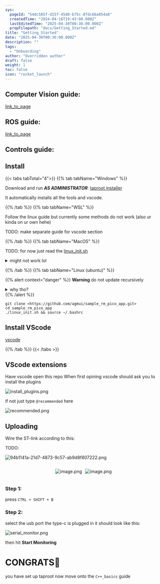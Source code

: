 ```yaml
---
sys:
  pageId: "54dc585f-d15f-45d0-b75c-8fdc66a854a8"
  createdTime: "2024-04-16T19:43:00.000Z"
  lastEditedTime: "2025-04-30T00:36:00.000Z"
  propFilepath: "docs/Getting_Started.md"
title: "Getting_Started"
date: "2025-04-30T00:36:00.000Z"
description: ""
tags:
  - "Onboarding"
author: "Overridden author"
draft: false
weight: 1
toc: false
icon: "rocket_launch"
---
```


## Computer Vision guide:

[link_to_page](86d45bc0-388b-4d26-8848-44f255f73d0e)

## ROS guide:

[link_to_page](3c76c1de-ec8f-46d6-8b0a-294005edc2d5)

## Controls guide:

## Install

{{< tabs tabTotal="4">}}
{{% tab tabName="Windows" %}}

Download and run _**AS ADMINISTRATOR**_: [taproot installer](https://github.com/Thornbots/TeachingFreshies/releases/tag/1.0)

It automatically installs all the tools and vscode.

{{% /tab %}}
{{% tab tabName="WSL" %}}

Follow the linux guide but currently some methods do not work (also ur kinda on ur own hehe)

TODO: make separate guide for vscode section

{{% /tab %}}
{{% tab tabName="MacOS" %}}

TODO: for now just read the [linux_init.sh](https://github.com/agmui/sample_rm_pico_app/blob/main/linux_init.sh)

<details>
<summary>might not work lol</summary>

`brew install libusb pkg-config`

Next install: [vscode](https://code.visualstudio.com/Download)

</details>

{{% /tab %}}
{{% tab tabName="Linux (ubuntu)" %}}

{{% alert context="danger" %}}
**Warning** do not update recursively
<details>
<summary>why tho?</summary>
There are some submodules that may go on for a while (like tinyusb) and I highly
recommend you don't need to get them.
If you want to see what submodules I update just look in `linux_init.sh`
</details>
{{% /alert %}}

```shell
git clone <https://github.com/agmui/sample_rm_pico_app.git>
cd sample_rm_pico_app
./linux_init.sh && source ~/.bashrc
```

## Install VScode

[vscode](https://code.visualstudio.com/Download)

{{% /tab %}}
{{< /tabs >}}

## VScode extensions

Have vscode open this repo
When first opining vscode should ask you to install the plugins

![install_plugins.png](https://prod-files-secure.s3.us-west-2.amazonaws.com/d518164a-d88e-44d1-a4ee-3adb3bd8bce0/89bd30f0-1825-4e77-867b-0a41ce370880/install_plugins.png?X-Amz-Algorithm=AWS4-HMAC-SHA256&X-Amz-Content-Sha256=UNSIGNED-PAYLOAD&X-Amz-Credential=ASIAZI2LB466TUVEXHWR%2F20250725%2Fus-west-2%2Fs3%2Faws4_request&X-Amz-Date=20250725T110831Z&X-Amz-Expires=3600&X-Amz-Security-Token=IQoJb3JpZ2luX2VjEBsaCXVzLXdlc3QtMiJIMEYCIQDBjgf%2BeKqb7lVY8S6wK25c%2Fo5RCc8WUJstR8hSmkZ33AIhAPIU45jrsRqS4DeC%2Fbb9LyaGrAMsR0wzD4585lz2XvR7Kv8DCEQQABoMNjM3NDIzMTgzODA1Igygkw0z19lZzTskCr8q3ANhOOl0Ip4pv96WmxJil2aoxa%2BA0bzturanfBxm0an8H2y2AwJPXIHTXZY3%2Fg5mQ1Y21WnyhLlBa3%2BwTaOVzwZRzVpkGXtlTcImd8a93V9h1oGneHYReNocapmrSdQuogfSa7h%2FY4uVdXpQ6TxtcXJYa%2BMHVJeRfwkWQocvwNuFzJkYFugtL2xT2W6gDcA82q99SbJf1SchqLDjCk3%2BtXEDPzDunj%2BFpOVYigQDbkSFSGiL1%2Fx9eohwRQtVUBH%2BANtlEy07v7dWFAAB2qti45lJYgRa8vc1QEuzibyO5WveSMn7V8YhEyFkuf3dYslNXsEtTdky6txOJKKkRjVB2QfLPZyWUUJawDMGfKjWrBRJozOMmEJ1Qyw8vSh%2BEAfGI9kK1GQ%2FKNxnRw9%2BpxTrCOLEW%2B%2FNOB7wuPgrW%2FualYDeNv6rS8870oVsDVv1m0eMCeiYJajHjX%2B5NXi5FrzPmxlbOEQlovj8V6FyKIqWp4lEs15p3veb7JtBeLfd4pMh3kRHdIOZlsxJdn2NWCKp0vcHhgYvk6q6aZKD8V3DtVxEY2%2F%2BHB0TzSsx%2Fv5%2BGhNfOmdlKepnuZ%2FM7uW1%2Bqa65tqOU1ml35FSuSYpXbkiuzBHO1nt64FdkBpus3gmDDCwvI3EBjqkAUC7CXxJNf%2FYykM8t9wUnS%2FgMERT2LIUgxk10EFKVlfUuYzrv1qFyaznMg4gM3X8wc9leEgb2rL794bTiVFml%2BJps4He8mPxbahT%2BbKQ8Lxl01sgwfAGt3aoLy56HlMCt5oJsok7DW6aLLYKNx6p1ZWY8NQqUdq7RZAELg1U6%2FhUWI5GrDNMfgTvS5cmNuQA4vtCwa%2FIRsyROauFHkwfRW5ClIUe&X-Amz-Signature=838731355549dc31a9eb6bb8a137d266e0d5624acfd0aca79d9a666ab8aa8859&X-Amz-SignedHeaders=host&x-amz-checksum-mode=ENABLED&x-id=GetObject)

If not just type `@recommended` here  

![recommended.png](https://prod-files-secure.s3.us-west-2.amazonaws.com/d518164a-d88e-44d1-a4ee-3adb3bd8bce0/61e661e9-5d85-4dfc-be0d-8d2097a5e793/recommended.png?X-Amz-Algorithm=AWS4-HMAC-SHA256&X-Amz-Content-Sha256=UNSIGNED-PAYLOAD&X-Amz-Credential=ASIAZI2LB466TUVEXHWR%2F20250725%2Fus-west-2%2Fs3%2Faws4_request&X-Amz-Date=20250725T110831Z&X-Amz-Expires=3600&X-Amz-Security-Token=IQoJb3JpZ2luX2VjEBsaCXVzLXdlc3QtMiJIMEYCIQDBjgf%2BeKqb7lVY8S6wK25c%2Fo5RCc8WUJstR8hSmkZ33AIhAPIU45jrsRqS4DeC%2Fbb9LyaGrAMsR0wzD4585lz2XvR7Kv8DCEQQABoMNjM3NDIzMTgzODA1Igygkw0z19lZzTskCr8q3ANhOOl0Ip4pv96WmxJil2aoxa%2BA0bzturanfBxm0an8H2y2AwJPXIHTXZY3%2Fg5mQ1Y21WnyhLlBa3%2BwTaOVzwZRzVpkGXtlTcImd8a93V9h1oGneHYReNocapmrSdQuogfSa7h%2FY4uVdXpQ6TxtcXJYa%2BMHVJeRfwkWQocvwNuFzJkYFugtL2xT2W6gDcA82q99SbJf1SchqLDjCk3%2BtXEDPzDunj%2BFpOVYigQDbkSFSGiL1%2Fx9eohwRQtVUBH%2BANtlEy07v7dWFAAB2qti45lJYgRa8vc1QEuzibyO5WveSMn7V8YhEyFkuf3dYslNXsEtTdky6txOJKKkRjVB2QfLPZyWUUJawDMGfKjWrBRJozOMmEJ1Qyw8vSh%2BEAfGI9kK1GQ%2FKNxnRw9%2BpxTrCOLEW%2B%2FNOB7wuPgrW%2FualYDeNv6rS8870oVsDVv1m0eMCeiYJajHjX%2B5NXi5FrzPmxlbOEQlovj8V6FyKIqWp4lEs15p3veb7JtBeLfd4pMh3kRHdIOZlsxJdn2NWCKp0vcHhgYvk6q6aZKD8V3DtVxEY2%2F%2BHB0TzSsx%2Fv5%2BGhNfOmdlKepnuZ%2FM7uW1%2Bqa65tqOU1ml35FSuSYpXbkiuzBHO1nt64FdkBpus3gmDDCwvI3EBjqkAUC7CXxJNf%2FYykM8t9wUnS%2FgMERT2LIUgxk10EFKVlfUuYzrv1qFyaznMg4gM3X8wc9leEgb2rL794bTiVFml%2BJps4He8mPxbahT%2BbKQ8Lxl01sgwfAGt3aoLy56HlMCt5oJsok7DW6aLLYKNx6p1ZWY8NQqUdq7RZAELg1U6%2FhUWI5GrDNMfgTvS5cmNuQA4vtCwa%2FIRsyROauFHkwfRW5ClIUe&X-Amz-Signature=6da2bc1d2979870d30cb9464b422590ae394faa43678d5223a9e13b8ebaac48e&X-Amz-SignedHeaders=host&x-amz-checksum-mode=ENABLED&x-id=GetObject)

## Uploading

Wire the ST-link according to this:

TODO:

![94b1141a-21d7-4873-9c57-ab9d8f807222.png](https://prod-files-secure.s3.us-west-2.amazonaws.com/d518164a-d88e-44d1-a4ee-3adb3bd8bce0/e5fad17d-ab82-4300-9f4c-505ab4b1202c/94b1141a-21d7-4873-9c57-ab9d8f807222.png?X-Amz-Algorithm=AWS4-HMAC-SHA256&X-Amz-Content-Sha256=UNSIGNED-PAYLOAD&X-Amz-Credential=ASIAZI2LB466TUVEXHWR%2F20250725%2Fus-west-2%2Fs3%2Faws4_request&X-Amz-Date=20250725T110831Z&X-Amz-Expires=3600&X-Amz-Security-Token=IQoJb3JpZ2luX2VjEBsaCXVzLXdlc3QtMiJIMEYCIQDBjgf%2BeKqb7lVY8S6wK25c%2Fo5RCc8WUJstR8hSmkZ33AIhAPIU45jrsRqS4DeC%2Fbb9LyaGrAMsR0wzD4585lz2XvR7Kv8DCEQQABoMNjM3NDIzMTgzODA1Igygkw0z19lZzTskCr8q3ANhOOl0Ip4pv96WmxJil2aoxa%2BA0bzturanfBxm0an8H2y2AwJPXIHTXZY3%2Fg5mQ1Y21WnyhLlBa3%2BwTaOVzwZRzVpkGXtlTcImd8a93V9h1oGneHYReNocapmrSdQuogfSa7h%2FY4uVdXpQ6TxtcXJYa%2BMHVJeRfwkWQocvwNuFzJkYFugtL2xT2W6gDcA82q99SbJf1SchqLDjCk3%2BtXEDPzDunj%2BFpOVYigQDbkSFSGiL1%2Fx9eohwRQtVUBH%2BANtlEy07v7dWFAAB2qti45lJYgRa8vc1QEuzibyO5WveSMn7V8YhEyFkuf3dYslNXsEtTdky6txOJKKkRjVB2QfLPZyWUUJawDMGfKjWrBRJozOMmEJ1Qyw8vSh%2BEAfGI9kK1GQ%2FKNxnRw9%2BpxTrCOLEW%2B%2FNOB7wuPgrW%2FualYDeNv6rS8870oVsDVv1m0eMCeiYJajHjX%2B5NXi5FrzPmxlbOEQlovj8V6FyKIqWp4lEs15p3veb7JtBeLfd4pMh3kRHdIOZlsxJdn2NWCKp0vcHhgYvk6q6aZKD8V3DtVxEY2%2F%2BHB0TzSsx%2Fv5%2BGhNfOmdlKepnuZ%2FM7uW1%2Bqa65tqOU1ml35FSuSYpXbkiuzBHO1nt64FdkBpus3gmDDCwvI3EBjqkAUC7CXxJNf%2FYykM8t9wUnS%2FgMERT2LIUgxk10EFKVlfUuYzrv1qFyaznMg4gM3X8wc9leEgb2rL794bTiVFml%2BJps4He8mPxbahT%2BbKQ8Lxl01sgwfAGt3aoLy56HlMCt5oJsok7DW6aLLYKNx6p1ZWY8NQqUdq7RZAELg1U6%2FhUWI5GrDNMfgTvS5cmNuQA4vtCwa%2FIRsyROauFHkwfRW5ClIUe&X-Amz-Signature=c2e3bb5aba68f68b80eb08729395b1862c3c73ac5a47cce5f83820c59eb85aae&X-Amz-SignedHeaders=host&x-amz-checksum-mode=ENABLED&x-id=GetObject)

<div style="display: flex;flex-direction: row; column-gap:10px; max-width: 630px;justify-content: center;">
<div>

![image.png](https://prod-files-secure.s3.us-west-2.amazonaws.com/d518164a-d88e-44d1-a4ee-3adb3bd8bce0/210ecb78-1116-4d7b-b9b7-2292f66fa2c2/image.png?X-Amz-Algorithm=AWS4-HMAC-SHA256&X-Amz-Content-Sha256=UNSIGNED-PAYLOAD&X-Amz-Credential=ASIAZI2LB4663WNKTRWK%2F20250725%2Fus-west-2%2Fs3%2Faws4_request&X-Amz-Date=20250725T110833Z&X-Amz-Expires=3600&X-Amz-Security-Token=IQoJb3JpZ2luX2VjEBsaCXVzLXdlc3QtMiJGMEQCIFzHOnicXvJlqjjPCrcIdtZ%2Bk4VC%2Fz8DzE7E0E8s6tyuAiB2INRfR5FpMXbQ68fvIjbDBqlI43BHpW%2FY3WS9MI4q%2Fir%2FAwhEEAAaDDYzNzQyMzE4MzgwNSIMtO3%2BCC2X0h5NKLewKtwDVGlICy8k4lIuhm%2FXiYuaKQhi72jjcaPTgYOq3868is7yVaHEPT9QR%2FrQfkbSQz7YHHe0jrfHOptMQWUkA3IraksiPMslX3ypnxJSsQw2SlfHx5tpWlI%2BbHgGFe%2F3IL5i6Sr1QoPVJ0DPc3KxlTlgY0S3INTI%2FDcSO2fdhgh6jLxo%2Bo0H1xzQNNppPp3BBhIMGYc2iZkqk17KXqB%2BGcieXvQqbL5SlO1TaI3R2Muw%2BjTxwavr9Y4RetT3ovN%2BN7HQJUlGA7Zma0BP%2BojeCx0PmwzNjSXPTsaQiI%2B%2B26UxMfvxm3lmT0MABbswSWtGH1bp2X%2FqhTpu%2FNIly50H4%2FGcWrkdST%2FkekyJlGaiS3N3SXeHqvTBR5X5l25%2B3FAizz%2B2jt2UGQJQWkj4W7HiyR0%2FcbA1c8haK0vHWR%2BqhSAXZ4NsN7tC%2BgkWB2ymxmE4xhJKeGb94Yoe%2FqfZO3UAO6kOEFRuBthgT0R4OXsoV2%2FKEs4kY1Gaq7CGs5zjuout4f%2FVM2M6FYvVFodoRqSiX9l%2F%2BO5GdW%2BTXC7YkkLKDpMwRlsQ5%2F%2BhJp6aX0ugZ23lrQGyMCgx%2FbNasB5m%2BWZson%2F%2Fgz2ek9dM2kBPr9ivbROZFbsK%2BTqdCKtUYK6mqy8whL2NxAY6pgH2R3z8XdVvUvhgOZesJjq8ZMbG8T%2FSpKzIjrT%2FRccPhp35LRXhhzGbOA3X8xlzWNwyeFhTDkr0KEOmRKc7FHwd%2BQGV%2F5NRPiTrVM3Z04Fynpqs4vUo6tpZdtd2LLupYM3%2FZ4dCnVstKNhCeWVRExEYKIGHlu0avodIpcWY9LkxBvBEhC6EFnLEOW7Ci98fyT9NfYVHg50dXDf1nTuO8xc9BoOLInkI&X-Amz-Signature=dcbfb393b2d82f83689bb5b0d2302b81ab2b35b1a6ad319b017d56e09ca698ce&X-Amz-SignedHeaders=host&x-amz-checksum-mode=ENABLED&x-id=GetObject)

</div>
<div>

![image.png](https://prod-files-secure.s3.us-west-2.amazonaws.com/d518164a-d88e-44d1-a4ee-3adb3bd8bce0/33a0fd0f-8ca6-4a86-8e09-26e95ded1fff/image.png?X-Amz-Algorithm=AWS4-HMAC-SHA256&X-Amz-Content-Sha256=UNSIGNED-PAYLOAD&X-Amz-Credential=ASIAZI2LB466QTPGOJNA%2F20250725%2Fus-west-2%2Fs3%2Faws4_request&X-Amz-Date=20250725T110833Z&X-Amz-Expires=3600&X-Amz-Security-Token=IQoJb3JpZ2luX2VjEBsaCXVzLXdlc3QtMiJHMEUCIQCtAOINEypcR2e6hEVr6194NG5v%2BiUdbI2DrvpsDmsVhgIgJTlQG5ANmoWGFojfiLqqMuSxW%2B0CTnIzKstN%2Fc0oUCgq%2FwMIRBAAGgw2Mzc0MjMxODM4MDUiDPuKs35RjXMvEnO3hircA%2FbKx2hjXQ%2BdaCPGSlQGGI0Q5%2BMi1jckEpRLlwdaLThuQwiHut9DJL7yvBwOa8vQ6EdZPhB91gDiThYxELIFH9QUw%2BhqMsy8DZasHkCxX%2BqchvtA32w0sQA0zF8uC8VuwIUIDY02AOlXgxEFkZ0rniIkpQ8vrvsl0LcOcQFvjq4iCAyfN8VTbjqBZr8tfeLxN0Zz30KE%2BhJk6%2Fj%2B7P0O%2Br%2FyecfMdLNI%2FjJhIs4AmJq2IfJEcxBrrrp609vTZe2f7DrHRl%2Bkmd6FcsEcNt9zy90FOLT6usPqeTNXLOLQknORnDdbUIFv5DQ1W5%2BkX8R6inPJpz%2FquiyMj21avD%2BzwRH240wtXS3fSigQfIBlvB5tjFyDUgQeVIiOlqMES%2Fbwf8MrpiUypqUc6RyjQdyo%2BMG%2FYd0LwUYe5bL%2Fo%2BweszHwjvjFFOJCBm%2BEuPhiiaki3hwIgX4tDGMypuyY9zH6tjk%2F41XYm6RFbLn%2BYf0qW0gzElJQ%2BQMB3NrE167%2FhhPh9y9qYKqjOZZzpwkJnTMIiFEx42KvWxv2Sm7gS9bTaXDM2xO86dQnppWI6iG5O7Fu7VFog6c%2B%2BAQWKElH4Ktwby1IKWu%2BCHDIkdKaJkFBGPkij9z%2BcFyIr0fUsRKKMPO8jcQGOqUBDKUM3BlCnu0RjEuMr7Wkpz6SyfQcUv38sbatgTrABDtZ7X6i3aPnPfVLgsCyrL1Q7APOUIT7r5%2BySWmqL%2BdWqck78OAlb4Ed7VTjJT0vnvcmDc%2Fs9lpxmflYw1JysdtRjze8xern1FzmAa3IJC0BnN36xY2tMUoTz7LGQUu6BFgKemHZwnnS8V7abudGSQnmhs%2F0yGTwqhq37yc4qL8n7Dr2o5hF&X-Amz-Signature=d3214f4c80cb19b47526fd941dd9fc71cf6503ea2083f7fdb0b0fc76184c82ef&X-Amz-SignedHeaders=host&x-amz-checksum-mode=ENABLED&x-id=GetObject)

</div>
</div>

### Step 1:

press `CTRL + SHIFT + B`

### Step 2:

select the usb port the type-c is plugged in it should look like this:

![serial_monitor.png](https://prod-files-secure.s3.us-west-2.amazonaws.com/d518164a-d88e-44d1-a4ee-3adb3bd8bce0/f03f4774-05d4-4393-b6a0-d5efb6d315ab/serial_monitor.png?X-Amz-Algorithm=AWS4-HMAC-SHA256&X-Amz-Content-Sha256=UNSIGNED-PAYLOAD&X-Amz-Credential=ASIAZI2LB466TUVEXHWR%2F20250725%2Fus-west-2%2Fs3%2Faws4_request&X-Amz-Date=20250725T110831Z&X-Amz-Expires=3600&X-Amz-Security-Token=IQoJb3JpZ2luX2VjEBsaCXVzLXdlc3QtMiJIMEYCIQDBjgf%2BeKqb7lVY8S6wK25c%2Fo5RCc8WUJstR8hSmkZ33AIhAPIU45jrsRqS4DeC%2Fbb9LyaGrAMsR0wzD4585lz2XvR7Kv8DCEQQABoMNjM3NDIzMTgzODA1Igygkw0z19lZzTskCr8q3ANhOOl0Ip4pv96WmxJil2aoxa%2BA0bzturanfBxm0an8H2y2AwJPXIHTXZY3%2Fg5mQ1Y21WnyhLlBa3%2BwTaOVzwZRzVpkGXtlTcImd8a93V9h1oGneHYReNocapmrSdQuogfSa7h%2FY4uVdXpQ6TxtcXJYa%2BMHVJeRfwkWQocvwNuFzJkYFugtL2xT2W6gDcA82q99SbJf1SchqLDjCk3%2BtXEDPzDunj%2BFpOVYigQDbkSFSGiL1%2Fx9eohwRQtVUBH%2BANtlEy07v7dWFAAB2qti45lJYgRa8vc1QEuzibyO5WveSMn7V8YhEyFkuf3dYslNXsEtTdky6txOJKKkRjVB2QfLPZyWUUJawDMGfKjWrBRJozOMmEJ1Qyw8vSh%2BEAfGI9kK1GQ%2FKNxnRw9%2BpxTrCOLEW%2B%2FNOB7wuPgrW%2FualYDeNv6rS8870oVsDVv1m0eMCeiYJajHjX%2B5NXi5FrzPmxlbOEQlovj8V6FyKIqWp4lEs15p3veb7JtBeLfd4pMh3kRHdIOZlsxJdn2NWCKp0vcHhgYvk6q6aZKD8V3DtVxEY2%2F%2BHB0TzSsx%2Fv5%2BGhNfOmdlKepnuZ%2FM7uW1%2Bqa65tqOU1ml35FSuSYpXbkiuzBHO1nt64FdkBpus3gmDDCwvI3EBjqkAUC7CXxJNf%2FYykM8t9wUnS%2FgMERT2LIUgxk10EFKVlfUuYzrv1qFyaznMg4gM3X8wc9leEgb2rL794bTiVFml%2BJps4He8mPxbahT%2BbKQ8Lxl01sgwfAGt3aoLy56HlMCt5oJsok7DW6aLLYKNx6p1ZWY8NQqUdq7RZAELg1U6%2FhUWI5GrDNMfgTvS5cmNuQA4vtCwa%2FIRsyROauFHkwfRW5ClIUe&X-Amz-Signature=212da825b797e38369597842c1588404a41e7af7f6033d370a036ba6cec73cd2&X-Amz-SignedHeaders=host&x-amz-checksum-mode=ENABLED&x-id=GetObject)

then hit **Start Monitoring**

# CONGRATS🎉

you have set up taproot now move onto the `C++_basics` guide

